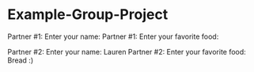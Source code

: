 # Example-Group-Project

Partner #1: Enter your name:
Partner #1: Enter your favorite food:

Partner #2: Enter your name: Lauren
Partner #2: Enter your favorite food: Bread :) 
